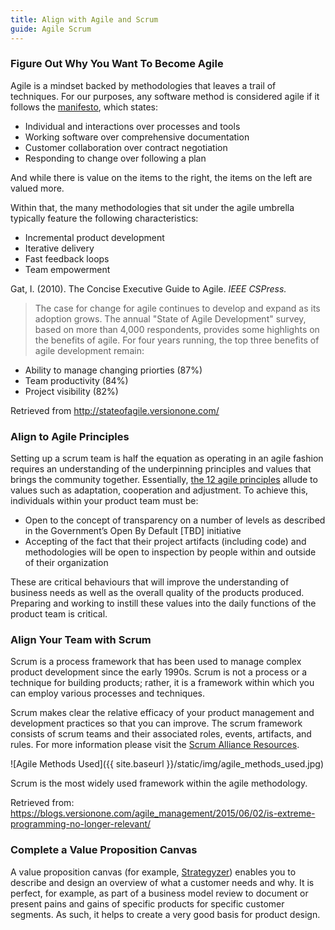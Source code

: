 ```yaml
---
title: Align with Agile and Scrum
guide: Agile Scrum
---
```


### Figure Out Why You Want To Become Agile

Agile is a mindset backed by methodologies that leaves a trail of techniques. For our purposes, any software method is considered agile if it follows the [manifesto](http://agilemanifesto.org/principles.html), which states:

* Individual and interactions over processes and tools
* Working software over comprehensive documentation
* Customer collaboration over contract negotiation
* Responding to change over following a plan

And while there is value on the items to the right, the items on the left are valued more.

Within that, the many methodologies that sit under the agile umbrella typically feature the following characteristics:

* Incremental product development
* Iterative delivery
* Fast feedback loops
* Team empowerment

Gat, I. (2010). The Concise Executive Guide to Agile. _IEEE CSPress._

> The case for change for agile continues to develop and expand as its adoption grows. The annual "State of Agile Development" survey, based on more than 4,000 respondents, provides some highlights on the benefits of agile. For four years running, the top three benefits of agile development remain:

* Ability to manage changing priorties (87%)
* Team productivity (84%)
* Project visibility (82%)

Retrieved from <http://stateofagile.versionone.com/>

### Align to Agile Principles

Setting up a scrum team is half the equation as operating in an agile fashion requires an understanding of the underpinning principles and values that brings the community together. Essentially, [the 12 agile principles](http://www.agilemanifesto.org/principles.html) allude to values such as adaptation, cooperation and adjustment. To achieve this, individuals within your product team must be:

* Open to the concept of transparency on a number of levels as described in the Government’s Open By Default \[TBD\] initiative
* Accepting of the fact that their project artifacts (including code) and methodologies will be open to inspection by people within and outside of their organization

These are critical behaviours that will improve the understanding of business needs as well as the overall quality of the products produced. Preparing and working to instill these values into the daily functions of the product team is critical.

### Align Your Team with Scrum

Scrum is a process framework that has been used to manage complex product development since the early 1990s. Scrum is not a process or a technique for building products; rather, it is a framework within which you can employ various processes and techniques.

Scrum makes clear the relative efficacy of your product management and development practices so that you can improve. The scrum framework consists of scrum teams and their associated roles, events, artifacts, and rules. For more information please visit the [Scrum Alliance Resources](https://www.scrumalliance.org/why-scrum/scrum-guide).

![Agile Methods Used]({{ site.baseurl }}/static/img/agile_methods_used.jpg)

Scrum is the most widely used framework within the agile methodology.

Retrieved from: <https://blogs.versionone.com/agile_management/2015/06/02/is-extreme-programming-no-longer-relevant/>

### Complete a Value Proposition Canvas

A value proposition canvas (for example, [Strategyzer](http://www.businessmodelgeneration.com/canvas/vpc)) enables you to describe and design an overview of what a customer needs and why. It is perfect, for example, as part of a business model review to document or present pains and gains of specific products for specific customer segments. As such, it helps to create a very good basis for product design.
